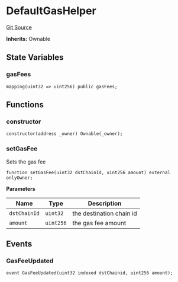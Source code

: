 # DefaultGasHelper
[Git Source](https://github.com/malda-protocol/malda-lending/blob/ae9b756ce0322e339daafd68cf97592f5de2033d/src\oracles\gas\DefaultGasHelper.sol)

**Inherits:**
Ownable


## State Variables
### gasFees

```solidity
mapping(uint32 => uint256) public gasFees;
```


## Functions
### constructor


```solidity
constructor(address _owner) Ownable(_owner);
```

### setGasFee

Sets the gas fee


```solidity
function setGasFee(uint32 dstChainId, uint256 amount) external onlyOwner;
```
**Parameters**

|Name|Type|Description|
|----|----|-----------|
|`dstChainId`|`uint32`|the destination chain id|
|`amount`|`uint256`|the gas fee amount|


## Events
### GasFeeUpdated

```solidity
event GasFeeUpdated(uint32 indexed dstChainid, uint256 amount);
```

